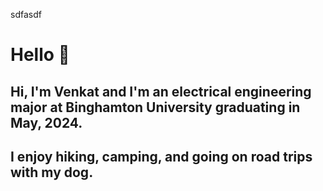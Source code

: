 sdfasdf

# Hello 🤖
## Hi, I'm Venkat and I'm an electrical engineering major at Binghamton University graduating in May, 2024. 
## I enjoy hiking, camping, and going on road trips with my dog. 
